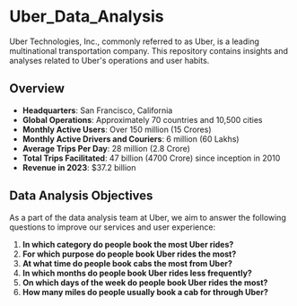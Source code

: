 # Uber_Data_Analysis  

Uber Technologies, Inc., commonly referred to as Uber, is a leading multinational transportation company. This repository contains insights and analyses related to Uber's operations and user habits.  

## Overview  

- **Headquarters**: San Francisco, California  
- **Global Operations**: Approximately 70 countries and 10,500 cities  
- **Monthly Active Users**: Over 150 million (15 Crores)  
- **Monthly Active Drivers and Couriers**: 6 million (60 Lakhs)  
- **Average Trips Per Day**: 28 million (2.8 Crore)  
- **Total Trips Facilitated**: 47 billion (4700 Crore) since inception in 2010  
- **Revenue in 2023**: $37.2 billion  

## Data Analysis Objectives  

As a part of the data analysis team at Uber, we aim to answer the following questions to improve our services and user experience:  

1. **In which category do people book the most Uber rides?**  
2. **For which purpose do people book Uber rides the most?**  
3. **At what time do people book cabs the most from Uber?**  
4. **In which months do people book Uber rides less frequently?**  
5. **On which days of the week do people book Uber rides the most?**  
6. **How many miles do people usually book a cab for through Uber?**  


